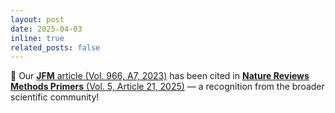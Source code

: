 ```yaml
---
layout: post
date: 2025-04-03
inline: true
related_posts: false
---
```


🎉 Our [**JFM** article (Vol. 966, A7, 2023)](https://doi.org/10.1017/jfm.2023.435) has been cited in [**Nature Reviews Methods Primers** (Vol. 5, Article 21, 2025)](https://doi.org/10.1038/s43586-025-00392-0) — a recognition from the broader scientific community!
